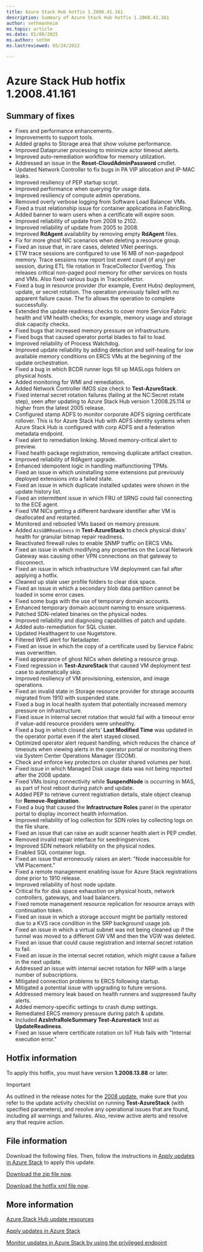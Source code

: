 ```yaml
---
title: Azure Stack Hub hotfix 1.2008.41.161
description: Summary of Azure Stack Hub hotfix 1.2008.41.161
author: sethmanheim
ms.topic: article
ms.date: 01/08/2025
ms.author: sethm
ms.lastreviewed: 05/24/2022

---
```


# Azure Stack Hub hotfix 1.2008.41.161

## Summary of fixes

- Fixes and performance enhancements.
- Improvements to support tools.
- Added graphs to Storage area that show volume performance.
- Improved Datapruner processing to minimize actor timeout alerts.
- Improved auto-remediation workflow for memory utilization.
- Addressed an issue in the **Reset-CloudAdminPassword** cmdlet.
- Updated Network Controller to fix bugs in PA VIP allocation and IP-MAC leaks.
- Improved resiliency of PEP startup script.
- Improved performance when querying for usage data.
- Improved resiliency of compute admin operations.
- Removed overly verbose logging from Software Load Balancer VMs.
- Fixed a trust relationship issue for container applications in FabricRing.
- Added banner to warn users when a certificate will expire soon.
- Improved reliability of update from 2008 to 2102.
- Improved reliability of update from 2005 to 2008.
- Improved **RdAgent** availability by removing empty **RdAgent** files.
- Fix for more ghost NIC scenarios when deleting a resource group.
- Fixed an issue that, in rare cases, deleted VNet peerings.
- ETW trace sessions are configured to use 16 MB of non-pagedpool memory. Trace sessions now report lost event count (if any) per session, during ETL file rotation in TraceCollector Eventlog. This releases critical non-paged pool memory for other services on hosts and VMs. Also fixed various bugs in Tracecollector.
- Fixed a bug in resource provider (for example, Event Hubs) deployment, update, or secret rotation. The operation previously failed with no apparent failure cause. The fix allows the operation to complete successfully.
- Extended the update readiness checks to cover more Service Fabric health and VM health checks; for example, memory usage and storage disk capacity checks.
- Fixed bugs that increased memory pressure on infrastructure.
- Fixed bugs that caused operator portal blades to fail to load.
- Improved reliability of Process Watchdog.
- Improved update reliability by adding detection and self-healing for low available memory conditions on ERCS VMs at the beginning of the update orchestration.
- Fixed a bug in which BCDR runner logs fill up MASLogs folders on physical hosts.
- Added monitoring for WMI and remediation.
- Added Network Controller IMOS size check to **Test-AzureStack**.
- Fixed internal secret rotation failures (failing at the NC:Secret rotate step), seen after updating to Azure Stack Hub version 1.2008.25.114 or higher from the latest 2005 release.
- Configured stamp ADFS to monitor corporate ADFS signing certificate rollover. This is for Azure Stack Hub with ADFS identity systems when Azure Stack Hub is configured with corp ADFS and a federation metadata endpoint.
- Fixed alert to remediation linking. Moved memory-critical alert to preview.
- Fixed health package registration, removing duplicate artifact creation.
- Improved reliability of RdAgent upgrade.
- Enhanced idempotent logic in handling malfunctioning TPMs.
- Fixed an issue in which uninstalling some extensions put previously deployed extensions into a failed state.
- Fixed an issue in which duplicate installed updates were shown in the update history list.
- Fixed an intermittent issue in which FRU of SRNG could fail connecting to the ECE agent.
- Fixed VM NICs getting a different hardware identifier after VM is deallocated and restarted.
- Monitored and rebooted VMs based on memory pressure.
- Added `AzsGBRReadiness` in **Test-AzureStack** to check physical disks' health for granular bitmap repair readiness.
- Reactivated firewall rules to enable SNMP traffic on ERCS VMs.
- Fixed an issue in which modifying any properties on the Local Network Gateway was causing other VPN connections on that gateway to disconnect.
- Fixed an issue in which infrastructure VM deployment can fail after applying a hotfix.
- Cleaned up stale user profile folders to clear disk space.
- Fixed an issue in which a secondary blob data partition cannot be loaded in some error cases.
- Fixed some bugs with the use of temporary domain accounts.
- Enhanced temporary domain account naming to ensure uniqueness.
- Patched SDN-related binaries on the physical nodes.
- Improved reliability and diagnosing capabilities of patch and update.
- Added auto-remediation for SQL cluster.
- Updated Healthagent to use Nugetstore.
- Filtered WHS alert for Netadapter.
- Fixed an issue in which the copy of a certificate used by Service Fabric was overwritten.
- Fixed appearance of ghost NICs when deleting a resource group.
- Fixed regression in **Test-AzureStack** that caused VM deployment test case to automatically skip.
- Improved resiliency of VM provisioning, extension, and image operations.
- Fixed an invalid state in Storage resource provider for storage accounts migrated from 1910 with suspended state.
- Fixed a bug in local health system that potentially increased memory pressure on infrastructure.
- Fixed issue in internal secret rotation that would fail with a timeout error if value-add resource providers were unhealthy.
- Fixed a bug in which closed alerts' **Last Modified Time** was updated in the operator portal even if the alert stayed closed.
- Optimized operator alert request handling, which reduces the chance of timeouts when viewing alerts in the operator portal or monitoring them via System Center Operations Manager (SCOM).
- Check and enforce key protectors on cluster shared volumes per host.
- Fixed issue in which Managed Disk usage data was not being reported after the 2008 update.
- Fixed VMs losing connectivity while **SuspendNode** is occurring in MAS, as part of host reboot during patch and update.
- Added PEP to retrieve current registration details, stale object cleanup for **Remove-Registration**.
- Fixed a bug that caused the **Infrastructure Roles** panel in the operator portal to display incorrect health information.
- Improved reliability of log collection for SDN roles by collecting logs on the file share.
- Fixed an issue that can raise an audit scanner health alert in PEP cmdlet.
- Removed invalid repair interface for seedringservices.
- Improved SDN network reliability on the physical nodes.
- Enabled SQL container logs.
- Fixed an issue that erroneously raises an alert: "Node inaccessible for VM Placement."
- Fixed a remote management enabling issue for Azure Stack registrations done prior to 1910 release.
- Improved reliability of host node update.
- Critical fix for disk space exhaustion on physical hosts, network controllers, gateways, and load balancers.
- Fixed remote management resource replication for resource arrays with continuation token.
- Fixed an issue in which a storage account might be partially restored due to a KVS race condition in the SRP background usage job.
- Fixed an issue in which a virtual subnet was not being cleaned up if the tunnel was moved to a different GW VM and then the VGW was deleted.
- Fixed an issue that could cause registration and internal secret rotation to fail.
- Fixed an issue in the internal secret rotation, which might cause a failure in the next update.
- Addressed an issue with internal secret rotation for NRP with a large number of subscriptions.
- Mitigated connection problems to ERCS following startup.
- Mitigated a potential issue with upgrading to future versions.
- Addressed memory leak based on health runners and suppressed faulty alerts.
- Added memory-specific settings to crash dump settings.
- Remediated ERCS memory pressure during patch & update.
- Included **AzsInfraRoleSummary Test-Azurestack** test as **UpdateReadiness**.
- Fixed an issue where certificate rotation on IoT Hub fails with "Internal execution error."

## Hotfix information

To apply this hotfix, you must have version **1.2008.13.88** or later.

> [!IMPORTANT]
> As outlined in the release notes for the [2008 update](release-notes.md?view=azs-2008&preserve-view=true), make sure that you refer to the update activity checklist on running **Test-AzureStack** (with specified parameters), and resolve any operational issues that are found, including all warnings and failures. Also, review active alerts and resolve any that require action.

## File information

Download the following files. Then, follow the instructions in [Apply updates in Azure Stack](azure-stack-apply-updates.md) to apply this update.

[Download the zip file now](https://azurestackhub.azureedge.net/PR/download/MAS_ProdHotfix_1.2008.41.161/HotFix/AzS_Update_1.2008.41.161.zip).

[Download the hotfix xml file now](https://azurestackhub.download.prss.microsoft.com/dbazure/download/MAS_ProdHotfix_1.2008.41.161/HotFix/AzS_Update_1.2008.41.161.zip).

## More information

[Azure Stack Hub update resources](azure-stack-updates.md)

[Apply updates in Azure Stack](azure-stack-apply-updates.md)

[Monitor updates in Azure Stack by using the privileged endpoint](azure-stack-monitor-update.md)
